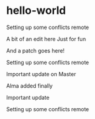 # hello-world

Setting up some conflicts remote

A bit of an edit here
Just for fun

And a patch goes here!

Setting up some conflicts remote

Important update on Master

Alma added finally

Important update

Setting up some conflicts remote
